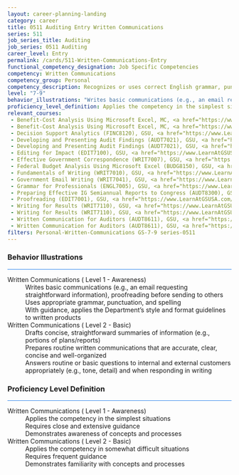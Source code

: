 ```yaml
---
layout: career-planning-landing
category: career
title: 0511 Auditing Entry Written Communications
series: 511
job_series_title: Auditing
job_series: 0511 Auditing
career_level: Entry
permalink: /cards/511-Written-Communications-Entry
functional_competency_designation: Job Specific Competencies
competency: Written Communications
competency_group: Personal
competency_description: Recognizes or uses correct English grammar, punctuation, and spelling; communicates information (for example, facts, ideas, or messages) in a succinct and organized manner; produces written information, which may include technical material, that is appropriate for the intended audience
level: "7-9"
behavior_illustrations: "Writes basic communications (e.g., an email requesting straightforward information), proofreading before sending to others ? Uses appropriate grammar, punctuation, and spelling ? With guidance, applies the Department’s style and format guidelines to written products ? Drafts concise, straightforward summaries of information (e.g., portions of plans/reports) ? Prepares routine written communications that are accurate, clear, concise and well-organized ? Answers routine or basic questions to internal and external customers appropriately (e.g., tone, detail) and when responding in writing"
proficiency_level_definition: Applies the competency in the simplest situations ? Requires close and extensive guidance ? Demonstrates awareness of concepts and processes ? Applies the competency in somewhat difficult situations ? Requires frequent guidance ? Demonstrates familiarity with concepts and processes 
relevant_courses: 
 - Benefit-Cost Analysis Using Microsoft Excel, MC, <a href="https://www.managementconcepts.com/course/id/5405?utm_source=CFOportal&utm_medium=listing&utm_campaign=CFOTTEP&utm_id=23FM">https://www.managementconcepts.com/course/id/5405?utm_source=CFOportal&utm_medium=listing&utm_campaign=CFOTTEP&utm_id=23FM</a>
 - Benefit-Cost Analysis Using Microsoft Excel, MC, <a href="https://www.managementconcepts.com/course/id/5405?utm_source=CFOportal&utm_medium=listing&utm_campaign=CFOTTEP&utm_id=23FM">https://www.managementconcepts.com/course/id/5405?utm_source=CFOportal&utm_medium=listing&utm_campaign=CFOTTEP&utm_id=23FM</a>
 - Decision Support Analytics (FINC8120), GSU, <a href="https://www.LearnAtGSUSA.com/FINC8122">https://www.LearnAtGSUSA.com/FINC8122</a>
 - Developing and Presenting Audit Findings (AUDT7021), GSU, <a href="https://www.LearnAtGSUSA.com/AUDT7023">https://www.LearnAtGSUSA.com/AUDT7023</a>
 - Developing and Presenting Audit Findings (AUDT7021), GSU, <a href="https://www.LearnAtGSUSA.com/AUDT7027">https://www.LearnAtGSUSA.com/AUDT7027</a>
 - Editing for Impact (EDIT7100), GSU, <a href="https://www.LearnAtGSUSA.com/EDIT7102">https://www.LearnAtGSUSA.com/EDIT7102</a>
 - Effective Government Correspondence (WRIT7007), GSU, <a href="https://www.LearnAtGSUSA.com/WRIT7009">https://www.LearnAtGSUSA.com/WRIT7009</a>
 - Federal Budget Analysis Using Microsoft Excel (BUDG8150), GSU, <a href="https://www.LearnAtGSUSA.com/BUDG8152">https://www.LearnAtGSUSA.com/BUDG8152</a>
 - Fundamentals of Writing (WRIT7010), GSU, <a href="https://www.LearnAtGSUSA.com/WRIT7012">https://www.LearnAtGSUSA.com/WRIT7012</a>
 - Government Email Writing (WRIT7041), GSU, <a href="https://www.LearnAtGSUSA.com/WRIT7043">https://www.LearnAtGSUSA.com/WRIT7043</a>
 - Grammar for Professionals (ENGL7005), GSU, <a href="https://www.LearnAtGSUSA.com/ENGL7007">https://www.LearnAtGSUSA.com/ENGL7007</a>
 - Preparing Effective IG Semiannual Reports to Congress (AUDT8300), GSU, <a href="https://www.LearnAtGSUSA.com/AUDT8302">https://www.LearnAtGSUSA.com/AUDT8302</a>
 - Proofreading (EDIT7001), GSU, <a href="https://www.LearnAtGSUSA.com/EDIT7003">https://www.LearnAtGSUSA.com/EDIT7003</a>
 - Writing for Results (WRIT7110), GSU, <a href="https://www.LearnAtGSUSA.com/WRIT7112">https://www.LearnAtGSUSA.com/WRIT7112</a>
 - Writing for Results (WRIT7110), GSU, <a href="https://www.LearnAtGSUSA.com/WRIT7116">https://www.LearnAtGSUSA.com/WRIT7116</a>
 - Written Communication for Auditors (AUDT8611), GSU, <a href="https://www.LearnAtGSUSA.com/AUDT8613">https://www.LearnAtGSUSA.com/AUDT8613</a>
 - Written Communication for Auditors (AUDT8611), GSU, <a href="https://www.LearnAtGSUSA.com/AUDT8617">https://www.LearnAtGSUSA.com/AUDT8617</a>
filters: Personal-Written-Communications GS-7-9 series-0511
---
```


<div class="desktop:grid-col-6 margin-y-3">
  <div class="border-top-2 bg-white padding-3 shadow-5 height-full members-hover border-1px button-border border-top-blue radius-lg card-text-color">
    <h3>Behavior Illustrations</h3>
    <hr style="background-color: #2680EB !important;"/>
    <dl class="text-base card-content-color"><dt>Written Communications ( Level 1 - Awareness)</dt><dd>Writes basic communications (e.g., an email requesting straightforward information), proofreading before sending to others </dd><dd> Uses appropriate grammar, punctuation, and spelling </dd><dd> With guidance, applies the Department’s style and format guidelines to written products</dd><dt>Written Communications ( Level 2 - Basic)</dt><dd>Drafts concise, straightforward summaries of information (e.g., portions of plans/reports) </dd><dd> Prepares routine written communications that are accurate, clear, concise and well-organized </dd><dd> Answers routine or basic questions to internal and external customers appropriately (e.g., tone, detail) and when responding in writing</dd></dl>
  </div>
</div>
<div class="desktop:grid-col-6 margin-y-3">
  <div class="border-top-2 bg-white padding-3 shadow-5 height-full members-hover border-1px button-border border-top-blue radius-lg card-text-color">
    <h3>Proficiency Level Definition</h3>
     <hr style="background-color: #2680EB !important;"/>
    <dl class="text-base card-content-color"><dt>Written Communications ( Level 1 - Awareness)</dt><dd>Applies the competency in the simplest situations </dd><dd> Requires close and extensive guidance </dd><dd> Demonstrates awareness of concepts and processes</dd><dt>Written Communications ( Level 2 - Basic)</dt><dd>Applies the competency in somewhat difficult situations </dd><dd> Requires frequent guidance </dd><dd> Demonstrates familiarity with concepts and processes </dd></dl>
  </div>
</div>